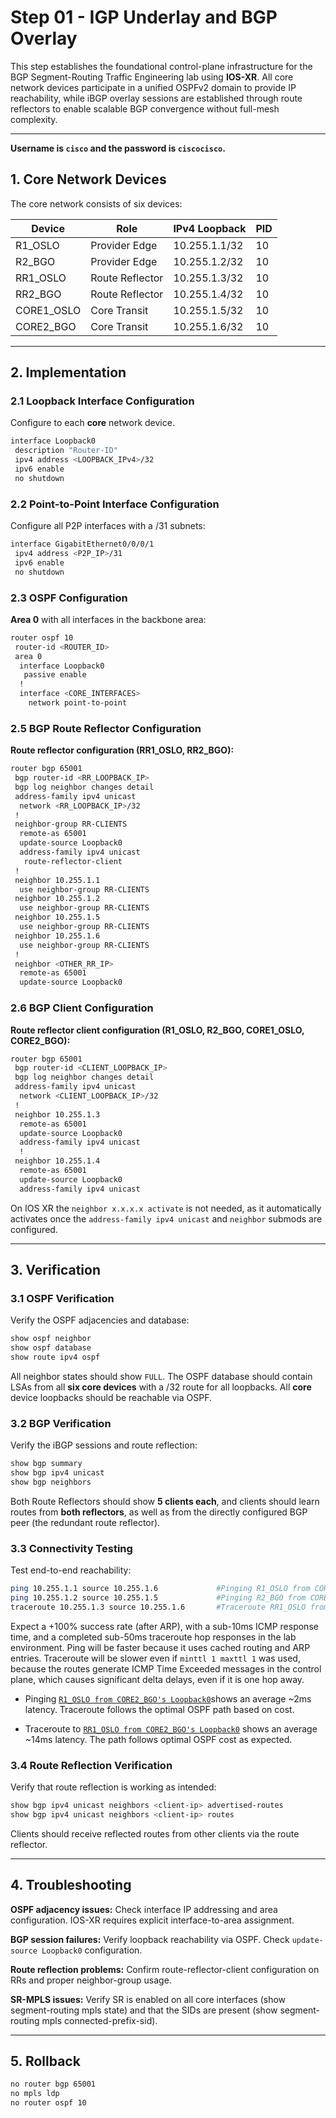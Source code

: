 # Step 01 - IGP Underlay and BGP Overlay

This step establishes the foundational control-plane infrastructure for the BGP Segment-Routing Traffic Engineering lab using **IOS-XR**. All core network devices participate in a unified OSPFv2 domain to provide IP reachability, while iBGP overlay sessions are established through route reflectors to enable scalable BGP convergence without full-mesh complexity.

---

**Username is `cisco` and the password is `ciscocisco`.**

## 1. Core Network Devices

The core network consists of six devices:

| Device      | Role                | IPv4 Loopback | PID |
|-------------|---------------------|---------------|-----|
| R1_OSLO     | Provider Edge       | 10.255.1.1/32 | 10  |
| R2_BGO      | Provider Edge       | 10.255.1.2/32 | 10  |
| RR1_OSLO    | Route Reflector     | 10.255.1.3/32 | 10  |
| RR2_BGO     | Route Reflector     | 10.255.1.4/32 | 10  |
| CORE1_OSLO  | Core Transit        | 10.255.1.5/32 | 10  |
| CORE2_BGO   | Core Transit        | 10.255.1.6/32 | 10  |

---

## 2. Implementation

### 2.1 Loopback Interface Configuration

Configure to each **core** network device.

```bash
interface Loopback0
 description "Router-ID"
 ipv4 address <LOOPBACK_IPv4>/32
 ipv6 enable
 no shutdown
```

### 2.2 Point-to-Point Interface Configuration

Configure all P2P interfaces with a /31 subnets:

```bash
interface GigabitEthernet0/0/0/1
 ipv4 address <P2P_IP>/31
 ipv6 enable
 no shutdown
```

### 2.3 OSPF Configuration

**Area 0** with all interfaces in the backbone area:

```bash
router ospf 10
 router-id <ROUTER_ID>
 area 0
  interface Loopback0
   passive enable
  !
  interface <CORE_INTERFACES>
    network point-to-point
```

### 2.5 BGP Route Reflector Configuration

**Route reflector configuration (RR1_OSLO, RR2_BGO):**

```bash
router bgp 65001
 bgp router-id <RR_LOOPBACK_IP>
 bgp log neighbor changes detail
 address-family ipv4 unicast
  network <RR_LOOPBACK_IP>/32
 !
 neighbor-group RR-CLIENTS
  remote-as 65001
  update-source Loopback0
  address-family ipv4 unicast
   route-reflector-client
 !
 neighbor 10.255.1.1
  use neighbor-group RR-CLIENTS
 neighbor 10.255.1.2
  use neighbor-group RR-CLIENTS
 neighbor 10.255.1.5
  use neighbor-group RR-CLIENTS
 neighbor 10.255.1.6
  use neighbor-group RR-CLIENTS
 !
 neighbor <OTHER_RR_IP>
  remote-as 65001
  update-source Loopback0
```

### 2.6 BGP Client Configuration

**Route reflector client configuration (R1_OSLO, R2_BGO, CORE1_OSLO, CORE2_BGO):**

```bash
router bgp 65001
 bgp router-id <CLIENT_LOOPBACK_IP>
 bgp log neighbor changes detail
 address-family ipv4 unicast
  network <CLIENT_LOOPBACK_IP>/32
 !
 neighbor 10.255.1.3
  remote-as 65001
  update-source Loopback0
  address-family ipv4 unicast
  !
 neighbor 10.255.1.4
  remote-as 65001
  update-source Loopback0
  address-family ipv4 unicast
```

On IOS XR the `neighbor x.x.x.x activate` is not needed, as it automatically activates once the `address-family ipv4 unicast` and `neighbor` submods are configured.

---

## 3. Verification

### 3.1 OSPF Verification

Verify the OSPF adjacencies and database:
```bash
show ospf neighbor
show ospf database
show route ipv4 ospf
```

All neighbor states should show `FULL`. The OSPF database should contain LSAs from all **six core devices** with a /32 route for all loopbacks. All **core** device loopbacks should be reachable via OSPF.

### 3.2 BGP Verification

Verify the iBGP sessions and route reflection:

```bash
show bgp summary
show bgp ipv4 unicast
show bgp neighbors
```

Both Route Reflectors should show **5 clients each**, and clients should learn routes from **both reflectors**, as well as from the directly configured BGP peer (the redundant route reflector).

### 3.3 Connectivity Testing

Test end-to-end reachability:
```bash
ping 10.255.1.1 source 10.255.1.6             #Pinging R1_OSLO from CORE2_BGO Lo0
ping 10.255.1.2 source 10.255.1.5             #Pinging R2_BGO from CORE1_OSLO Lo0
traceroute 10.255.1.3 source 10.255.1.6       #Traceroute RR1_OSLO from CORE2_BGO
```

Expect a +100% success rate (after ARP), with a sub-10ms ICMP response time, and a completed sub-50ms traceroute hop responses in the lab environment. Ping will be faster because it uses cached routing and ARP entries. Traceroute will be slower even if `minttl 1 maxttl 1` was used, because the routes generate ICMP Time Exceeded messages in the control plane, which causes significant delta delays, even if it is one hop away.

- Pinging [`R1_OSLO from CORE2_BGO's Loopback0`](/wireshark/Step01-CORE2_BGO-to-R1_OSLO-ICMP.pcap)shows an average ~2ms latency. Traceroute follows the optimal OSPF path based on cost.

- Traceroute to [`RR1_OSLO from CORE2_BGO's Loopback0`](/wireshark/Step01-RR1_OSLO-to-CORE2_BGO-TRACEROUTE.pcap) shows an average ~14ms latency. The path follows optimal OSPF cost as expected.

### 3.4 Route Reflection Verification

Verify that route reflection is working as intended:
```bash
show bgp ipv4 unicast neighbors <client-ip> advertised-routes
show bgp ipv4 unicast neighbors <client-ip> routes
```

Clients should receive reflected routes from other clients via the route reflector.

---

## 4. Troubleshooting

**OSPF adjacency issues:** Check interface IP addressing and area configuration. IOS-XR requires explicit interface-to-area assignment.

**BGP session failures:** Verify loopback reachability via OSPF. Check `update-source Loopback0` configuration.

**Route reflection problems:** Confirm route-reflector-client configuration on RRs and proper neighbor-group usage.

**SR-MPLS issues:** Verify SR is enabled on all core interfaces (show segment-routing mpls state) and that the SIDs are present (show segment-routing mpls connected-prefix-sid).

---

## 5. Rollback

```bash
no router bgp 65001
no mpls ldp
no router ospf 10
```